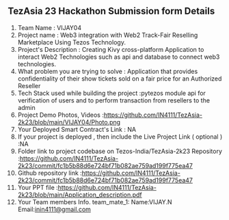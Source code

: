 ## TezAsia 23 Hackathon Submission form Details


1. Team Name : VIJAY04
2. Project name : Web3 integration with Web2 Track-Fair Reselling Marketplace Using Tezos Technology.
3. Project's Description : Creating Kivy cross-platform Application to interact Web2 Technologies such as api and database to connect web3 technologies.
4. What problem you are trying to solve : Application that provides confidentiality of their show tickets sold on a fair price for an Authorized Reseller
5. Tech Stack used while building the project :pytezos module api for verification of users and to perform transaction from resellers to the admin
6. Project Demo Photos, Videos :https://github.com/IN4111/TezAsia-2k23/blob/main/VIJAY04/Photo.png
7. Your Deployed Smart Contract's Link : NA
8. If your project is deployed , then include the Live Project Link ( optional ) :NA
9. Folder link to project codebase on Tezos-India/TezAsia-2k23 Repository :https://github.com/IN4111/TezAsia-2k23/commit/fc1b5b88d6e724bf71b082ae759ad199f775ea47
10. Github repository link :https://github.com/IN4111/TezAsia-2k23/commit/fc1b5b88d6e724bf71b082ae759ad199f775ea47
11. Your PPT file  :https://github.com/IN4111/TezAsia-2k23/blob/main/Application_description.pdf
12. Your Team members Info.
        team_mate_1:
        Name:VIJAY.N
        Email:inin4111@gmail.com
